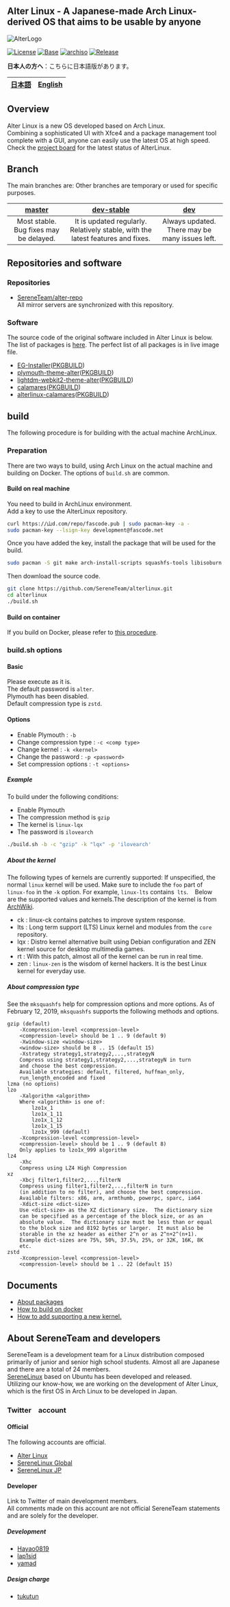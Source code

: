 
## Alter Linux - A Japanese-made Arch Linux-derived OS that aims to be usable by anyone

![AlterLogo](../images/logo.png)

[![License](https://img.shields.io/badge/LICENSE-GPL--3.0-blue?style=for-the-badge&logo=gnu)](../LICENSE)
[![Base](https://img.shields.io/badge/BASE-ArchLinux-blue?style=for-the-badge&logo=arch-linux)](https://www.archlinux.org/)
[![archiso](https://img.shields.io/badge/archiso--version-43--1-blue?style=for-the-badge&logo=appveyor)](https://git.archlinux.org/archiso.git/tag/?h=v43)
[![Release](https://img.shields.io/github/v/release/SereneTeam/alterlinux?color=blue&include_prereleases&style=for-the-badge)](https://github.com/SereneTeam/alterlinux/releases)

**日本人の方へ**：こちらに日本語版があります。

| [日本語](README_jp.md) | [English](README.md) |
|:-----:|:-----:|

## Overview

Alter Linux is a new OS developed based on Arch Linux.  
Combining a sophisticated UI with Xfce4 and a package management tool complete with a GUI, anyone can easily use the latest OS at high speed.  
Check the [project board](https://github.com/orgs/SereneTeam/projects/2) for the latest status of AlterLinux.

## Branch
The main branches are: Other branches are temporary or used for specific purposes.

| [master](https://github.com/SereneTeam/alterlinux/tree/master) | [dev-stable](https://github.com/SereneTeam/alterlinux/tree/dev-stable) | [dev](https://github.com/SereneTeam/alterlinux/tree/dev) |
|:-----:|:-----:|:-----:|
| Most stable. Bug fixes may be delayed. | It is updated regularly. Relatively stable, with the latest features and fixes. | Always updated. There may be many issues left. |

## Repositories and software

### Repositories
- [SereneTeam/alter-repo](https://github.com/SereneTeam/alter-repo)  
All mirror servers are synchronized with this repository.  


### Software
The source code of the original software included in Alter Linux is below.
The list of packages is [here](../packages.d).
The perfect list of all packages is in live image file.

- [EG-Installer](https://github.com/Hayao0819/EG-Installer)([PKGBUILD](https://github.com/Hayao0819/EG-Installer-PKGBUILD))
- [plymouth-theme-alter](https://github.com/yamad-linuxer/plymouth-theme-alter)([PKGBUILD](https://github.com/Hayao0819/plymouth-theme-alter))
- [lightdm-webkit2-theme-alter](https://github.com/SereneTeam/lightdm-webkit2-theme-alter)([PKGBUILD](https://github.com/SereneTeam/alterlinux-pkgbuilds/tree/master/unstable/lightdm-webkit2-theme-alter))
- [calamares](https://gitlab.manjaro.org/applications/calamares)([PKGBUILD](https://gitlab.manjaro.org/packages/extra/calamares))
- [alterlinux-calamares](https://github.com/SereneTeam/alterlinux-calamares)([PKGBUILD](https://github.com/SereneTeam/alterlinux-pkgbuilds/tree/master/unstable/calamares))


## build

The following procedure is for building with the actual machine ArchLinux.

### Preparation

There are two ways to build, using Arch Linux on the actual machine and building on Docker.
The options of `build.sh` are common.

#### Build on real machine
You need to build in ArchLinux environment.  
Add a key to use the AlterLinux repository.

```bash
curl https://山d.com/repo/fascode.pub | sudo pacman-key -a -
sudo pacman-key --lsign-key development@fascode.net
```
Once you have added the key, install the package that will be used for the build.

```bash
sudo pacman -S git make arch-install-scripts squashfs-tools libisoburn dosfstools lynx
```
Then download the source code.

```bash
git clone https://github.com/SereneTeam/alterlinux.git
cd alterlinux
./build.sh
```


#### Build on container
If you build on Docker, please refer to [this procedure](Howtobuild_on_docker.md).  

### build.sh options

#### Basic
Please execute as it is.   
The default password is `alter`.   
Plymouth has been disabled.  
Default compression type is `zstd`.  


#### Options
- Enable Plymouth         : `-b`
- Change compression type : `-c <comp type>`
- Change kernel           : `-k <kernel>`
- Change the password     : `-p <password>`
- Set compression options : `-t <options>`

##### Example

To build under the following conditions:

- Enable Plymouth
- The compression method is `gzip`
- The kernel is `linux-lqx`
- The password is `ilovearch`

```bash
./build.sh -b -c "gzip" -k "lqx" -p 'ilovearch'
```

##### About the kernel
The following types of kernels are currently supported: If unspecified, the normal `linux` kernel will be used.
Make sure to include the `foo` part of` linux-foo` in the `-k` option. For example, `linux-lts` contains` lts`.
  
Below are the supported values and kernels.The description of the kernel is from [ArchWiki](https://wiki.archlinux.jp/index.php/%E3%82%AB%E3%83%BC%E3%83%8D%E3%83%AB).

- ck   : linux-ck contains patches to improve system response.
- lts  : Long term support (LTS) Linux kernel and modules from the `core` repository.
- lqx  : Distro kernel alternative built using Debian configuration and ZEN kernel source for desktop multimedia games.
- rt   : With this patch, almost all of the kernel can be run in real time.
- zen  : `linux-zen` is the wisdom of kernel hackers. It is the best Linux kernel for everyday use.

##### About compression type
See the `mksquashfs` help for compression options and more options.
As of February 12, 2019, `mksquashfs` supports the following methods and options.

```
gzip (default)
    -Xcompression-level <compression-level>
    <compression-level> should be 1 .. 9 (default 9)
    -Xwindow-size <window-size>
    <window-size> should be 8 .. 15 (default 15)
    -Xstrategy strategy1,strategy2,...,strategyN
    Compress using strategy1,strategy2,...,strategyN in turn
    and choose the best compression.
    Available strategies: default, filtered, huffman_only,
    run_length_encoded and fixed
lzma (no options)
lzo
    -Xalgorithm <algorithm>
    Where <algorithm> is one of:
        lzo1x_1
        lzo1x_1_11
        lzo1x_1_12
        lzo1x_1_15
        lzo1x_999 (default)
    -Xcompression-level <compression-level>
    <compression-level> should be 1 .. 9 (default 8)
    Only applies to lzo1x_999 algorithm
lz4
    -Xhc
    Compress using LZ4 High Compression
xz
    -Xbcj filter1,filter2,...,filterN
    Compress using filter1,filter2,...,filterN in turn
    (in addition to no filter), and choose the best compression.
    Available filters: x86, arm, armthumb, powerpc, sparc, ia64
    -Xdict-size <dict-size>
    Use <dict-size> as the XZ dictionary size.  The dictionary size
    can be specified as a percentage of the block size, or as an
    absolute value.  The dictionary size must be less than or equal
    to the block size and 8192 bytes or larger.  It must also be
    storable in the xz header as either 2^n or as 2^n+2^(n+1).
    Example dict-sizes are 75%, 50%, 37.5%, 25%, or 32K, 16K, 8K
    etc.
zstd
    -Xcompression-level <compression-level>
    <compression-level> should be 1 .. 22 (default 15)
```

## Documents
- [About packages](packages.md)
- [How to build on docker](Howtobuild_on_docker.md)
- [How to add supporting a new kernel.](Support_a_new_kernel.md)

## About SereneTeam and developers
SereneTeam is a development team for a Linux distribution composed primarily of junior and senior high school students. Almost all are Japanese and there are a total of 24 members.  
[SereneLinux](https://serenelinux.com) based on Ubuntu has been developed and released.  
Utilizing our know-how, we are working on the development of Alter Linux, which is the first OS in Arch Linux to be developed in Japan.  

###  Twitter　account

#### Official
The following accounts are official.
- [Alter Linux](https://twitter.com/AlterLinux)
- [SereneLinux Global](https://twitter.com/SereneLinux)
- [SereneLinux JP](https://twitter.com/SereneDevJP)

#### Developer
Link to Twitter of main development members.  
All comments made on this account are not official SereneTeam statements and are solely for the developer.  

##### Development
- [Hayao0819](https://twitter.com/Hayao0819)
- [lap1sid](https://twitter.com/Pixel_3a)
- [yamad](https://twitter.com/yamad_linuxer)

##### Design charge
- [tukutun](https://twitter.com/tukutuN_27)
